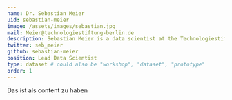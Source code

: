 ```yaml
---
name: Dr. Sebastian Meier
uid: sebastian-meier
image: /assets/images/sebastian.jpg
mail: Meier@technologiestiftung-berlin.de
description: Sebastian Meier is a data scientist at the Technologiestiftung Berlin. He graduated in Communication, Interface Design and completed his PhD in Geoinformatics at Potsdam University. His research focus lies on spatial data analytics and visualisation as well as human-centred perspectives on software interfaces.
twitter: seb_meier
github: sebastian-meier
position: Lead Data Scientist
type: dataset # could also be "workshop", "dataset", "prototype"
order: 1
---
```



Das ist als content zu haben
